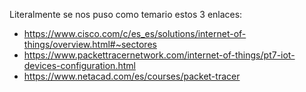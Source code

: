 Literalmente se nos puso como temario estos 3 enlaces:

* https://www.cisco.com/c/es_es/solutions/internet-of-things/overview.html#~sectores
* https://www.packettracernetwork.com/internet-of-things/pt7-iot-devices-configuration.html
* https://www.netacad.com/es/courses/packet-tracer
